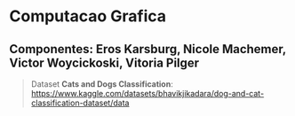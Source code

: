 # Computacao Grafica

## Componentes: Eros Karsburg, Nicole Machemer, Victor Woycickoski, Vitoria Pilger

> Dataset **Cats and Dogs Classification**: https://www.kaggle.com/datasets/bhavikjikadara/dog-and-cat-classification-dataset/data
